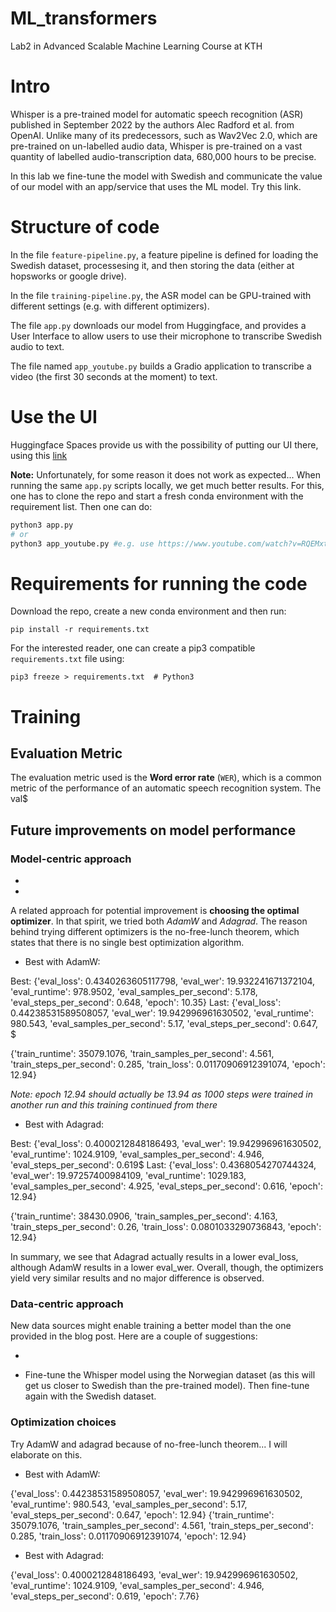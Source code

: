 # ML_transformers
Lab2 in Advanced Scalable Machine Learning Course at KTH

# Intro
Whisper is a pre-trained model for automatic speech recognition (ASR) published in September 2022 by the authors Alec Radford et al. from OpenAI. Unlike many of its predecessors, such as Wav2Vec 2.0, which are pre-trained on un-labelled audio data, Whisper is pre-trained on a vast quantity of labelled audio-transcription data, 680,000 hours to be precise.

In this lab we fine-tune the model with Swedish and communicate the value of our model with an app/service that uses the ML model. Try this link.

# Structure of code

In the file `feature-pipeline.py`, a feature pipeline is defined for loading the Swedish dataset, processesing it, and then storing the data (either at hopsworks or google drive). 

In the file `training-pipeline.py`, the ASR model can be GPU-trained with different settings (e.g. with different optimizers).

The file `app.py` downloads our model from Huggingface, and provides a User Interface to allow users to use their microphone to transcribe Swedish audio to text.

The file named `app_youtube.py` builds a Gradio application to transcribe a video (the first 30 seconds at the moment) to text.

# Use the UI

Huggingface Spaces provide us with the possibility of putting our UI there, using this [link](https://huggingface.co/spaces/LudvigDoeser/svenska_taligenkanning)

**Note:** Unfortunately, for some reason it does not work as expected... When running the same `app.py` scripts locally, we get much better results. For this, one has to clone the repo and start a fresh conda environment with the requirement list. Then one can do:

```python
python3 app.py
# or
python3 app_youtube.py #e.g. use https://www.youtube.com/watch?v=RQEMxtM2_X8 (news in basic Swedish)
```

# Requirements for running the code

Download the repo, create a new conda environment and then run:

```
pip install -r requirements.txt
```

For the interested reader, one can create a pip3 compatible `requirements.txt` file using:

```
pip3 freeze > requirements.txt  # Python3
```

# Training

## Evaluation Metric

The evaluation metric used is the **Word error rate** (`WER`), which is a common metric of the performance of an automatic speech recognition system. The val$

## Future improvements on model performance

### Model-centric approach

*

*

A related approach for potential improvement is **choosing the optimal optimizer**. In that spirit, we tried both *AdamW* and *Adagrad*. 
The reason behind trying different optimizers is the no-free-lunch theorem, which states that there is no single best optimization algorithm.

* Best with AdamW:

Best: {'eval_loss': 0.4340263605117798, 'eval_wer': 19.932241671372104, 'eval_runtime': 978.9502, 'eval_samples_per_second': 5.178, 'eval_steps_per_second': 0.648, 'epoch': 10.35}
Last: {'eval_loss': 0.44238531589508057, 'eval_wer': 19.942996961630502, 'eval_runtime': 980.543, 'eval_samples_per_second': 5.17, 'eval_steps_per_second': 0.647, $

{'train_runtime': 35079.1076, 'train_samples_per_second': 4.561, 'train_steps_per_second': 0.285, 'train_loss': 0.01170906912391074, 'epoch': 12.94}

*Note: epoch 12.94 should actually be 13.94 as 1000 steps were trained in another run and this training continued from there*

* Best with Adagrad:

Best: {'eval_loss': 0.4000212848186493, 'eval_wer': 19.942996961630502, 'eval_runtime': 1024.9109, 'eval_samples_per_second': 4.946, 'eval_steps_per_second': 0.619$
Last: {'eval_loss': 0.4368054270744324, 'eval_wer': 19.97257400984109, 'eval_runtime': 1029.183, 'eval_samples_per_second': 4.925, 'eval_steps_per_second': 0.616, 'epoch': 12.94}

{'train_runtime': 38430.0906, 'train_samples_per_second': 4.163, 'train_steps_per_second': 0.26, 'train_loss': 0.0801033290736843, 'epoch': 12.94}

In summary, we see that Adagrad actually results in a lower eval_loss, although AdamW results in a lower eval_wer. Overall, though, the optimizers yield very similar results and no major difference is observed.

### Data-centric approach

New data sources might enable training a better model than the one provided in the blog post. Here are a couple of suggestions:

* 

* Fine-tune the Whisper model using the Norwegian dataset (as this will get us closer to Swedish than the pre-trained model). Then fine-tune again with the Swedish dataset.

### Optimization choices

Try AdamW and adagrad because of no-free-lunch theorem... I will elaborate on this. 

* Best with AdamW:

{'eval_loss': 0.44238531589508057, 'eval_wer': 19.942996961630502, 'eval_runtime': 980.543, 'eval_samples_per_second': 5.17, 'eval_steps_per_second': 0.647, 'epoch': 12.94}
{'train_runtime': 35079.1076, 'train_samples_per_second': 4.561, 'train_steps_per_second': 0.285, 'train_loss': 0.01170906912391074, 'epoch': 12.94} 

* Best with Adagrad:

{'eval_loss': 0.4000212848186493, 'eval_wer': 19.942996961630502, 'eval_runtime': 1024.9109, 'eval_samples_per_second': 4.946, 'eval_steps_per_second': 0.619, 'epoch': 7.76}


